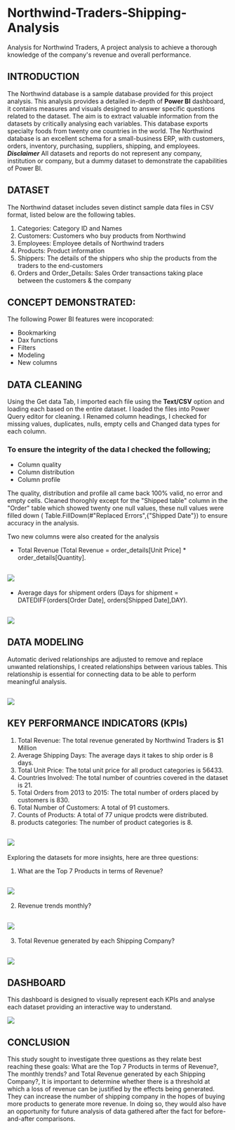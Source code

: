 # Northwind-Traders-Shipping-Analysis
Analysis for Northwind Traders, A project analysis to achieve a thorough knowledge of the company's revenue and overall performance.

## INTRODUCTION

The Northwind database is a sample database provided for this project analysis. This analysis provides a detailed in-depth of **Power BI**
dashboard, it contains measures and visuals designed to answer specific questions related to the dataset. The aim is to extract valuable 
information from the datasets by critically analysing each variables. This database exports specialty foods from twenty one countries in the world.
The Northwind database is an excellent schema for a small-business ERP, with customers, orders, inventory, purchasing, suppliers, shipping, and employees.
**_Disclaimer_** All datasets and reports do not represent any company, institution or company, but a dummy dataset to demonstrate the capabilities of Power BI.

## DATASET

The Northwind dataset includes seven distinct sample data files in CSV format, listed below are the following tables.
1. Categories: Category ID and Names
2. Customers: Customers who buy products from Northwind
3. Employees: Employee details of Northwind traders
4. Products: Product information
5. Shippers: The details of the shippers who ship the products from the traders to the end-customers
6. Orders and Order_Details: Sales Order transactions taking place between the customers & the company

## CONCEPT DEMONSTRATED:

The following Power BI features were incoporated:
- Bookmarking
- Dax functions
- Filters
- Modeling
- New columns

 ## DATA CLEANING

Using the Get data Tab, I imported each file using the **Text/CSV** option and loading each based on the entire dataset.
I loaded the files into Power Query editor for cleaning. I Renamed column headings, I checked for missing values, duplicates,
nulls, empty cells and Changed data types for each column.
  
### To ensure the integrity of the data I checked the following;

- Column quality
- Column distribution
- Column profile

The quality, distribution and profile all came back 100% valid, no error and empty cells. Cleaned thoroghly except for the 
"Shipped table" column in the "Order" table which showed twenty one null values, these null values were filled down
( Table.FillDown(#"Replaced Errors",{"Shipped Date"}) to ensure accuracy in the analysis.

Two new columns were also created for the analysis

- Total Revenue (Total Revenue = order_details[Unit Price] * order_details[Quantity].

![](revenue.PNG)
---

- Average days for shipment orders (Days for shipment = DATEDIFF(orders[Order Date], orders[Shipped Date],DAY).

![](ship.PNG)
---

## DATA MODELING

Automatic derived relationships are adjusted to remove and replace unwanted relationships, I created relationships
between various tables. This relationship is essential for connecting data to be able to perform meaningful analysis.

![](model.PNG)
---

## KEY PERFORMANCE INDICATORS (KPIs)

1. Total Revenue: The total revenue generated by Northwind Traders is $1 Million
2. Average Shipping Days: The average days it takes to ship order is 8 days.
3. Total Unit Price: The total unit price for all product categories is 56433.
4. Countries Involved: The total number of countries covered in the dataset is 21.
5. Total Orders from 2013 to 2015: The total number of orders placed by customers is 830.
6. Total Number of Customers: A total of 91 customers.
7. Counts of Products: A total of 77 unique prodcts were distributed.
8. products categories: The number of product categories is 8.
 
![](KPI.PNG)
---

Exploring the datasets for more insights, here are three questions:

1. What are the Top 7 Products in terms of Revenue?

![](7pro.PNG)
---

2. Revenue trends monthly?

![](month.PNG)
---

3. Total Revenue generated by each Shipping Company?

![](shiprev.PNG)
---

## DASHBOARD
This dashboard is designed to visually represent each KPIs and analyse each dataset providing an interactive 
way to understand.

![](dash2.PNG)

## CONCLUSION

This study sought to investigate three questions as they relate best reaching these goals:
What are the Top 7 Products in terms of Revenue?, The monthly trends? and Total Revenue 
generated by each Shipping Company?, It is important to determine whether there is a 
threshold at which a loss of revenue can be justified by the effects being generated.
They can increase the number of shipping company in the hopes of buying more products to generate more revenue.
In doing so, they would also have an opportunity for future analysis of data gathered after the fact 
for before-and-after comparisons.
